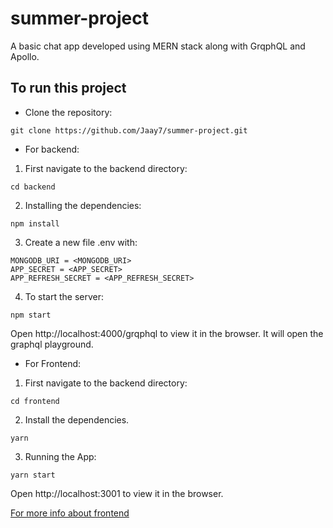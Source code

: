 # summer-project

A basic chat app developed using MERN stack along with GrqphQL and Apollo.

## To run this project

- Clone the repository:

```
git clone https://github.com/Jaay7/summer-project.git
```

- For backend:

1. First navigate to the backend directory:

`cd backend`

2. Installing the dependencies:

`npm install`

3. Create a new file .env with:

```
MONGODB_URI = <MONGODB_URI>
APP_SECRET = <APP_SECRET>
APP_REFRESH_SECRET = <APP_REFRESH_SECRET>
```

4. To start the server:

`npm start`

Open http://localhost:4000/grqphql to view it in the browser. It will open the graphql playground.

- For Frontend:

1. First navigate to the backend directory:

`cd frontend`

2. Install the dependencies.

`yarn`

3. Running the App:

`yarn start`

Open http://localhost:3001 to view it in the browser.

[For more info about frontend ](frontend/README.md)
